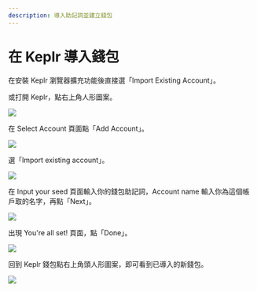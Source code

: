 ```yaml
---
description: 導入助記詞並建立錢包
---
```


# 在 Keplr 導入錢包

在安裝 Keplr 瀏覽器擴充功能後直接選「Import Existing Account」。

或打開 Keplr，點右上角人形圖案。

![](<../../../.gitbook/assets/Keplr Seed Words 01.png>)

在 Select Account 頁面點「Add Account」。

![](<../../../.gitbook/assets/Keplr Seed Words 02.png>)

選「Import existing account」。

![](<../../../.gitbook/assets/Keplr Seed Words 03.png>)

在 Input your seed 頁面輸入你的錢包助記詞，Account name 輸入你為這個帳戶取的名字，再點「Next」。

![](<../../../.gitbook/assets/Keplr Seed Words 04.png>)

出現 You're all set! 頁面，點「Done」。

![](<../../../.gitbook/assets/Keplr Seed Words 05.png>)

回到 Keplr 錢包點右上角頭人形圖案，即可看到已導入的新錢包。

![](<../../../.gitbook/assets/Keplr Seed Words 06.png>)

